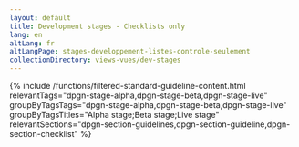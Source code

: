 ```yaml
---
layout: default
title: Development stages - Checklists only
lang: en
altLang: fr
altLangPage: stages-developpement-listes-controle-seulement
collectionDirectory: views-vues/dev-stages
---
```

{% include /functions/filtered-standard-guideline-content.html relevantTags="dpgn-stage-alpha,dpgn-stage-beta,dpgn-stage-live"  groupByTagsTags="dpgn-stage-alpha,dpgn-stage-beta,dpgn-stage-live" groupByTagsTitles="Alpha stage;Beta stage;Live stage" relevantSections="dpgn-section-guidelines,dpgn-section-guideline,dpgn-section-checklist" %}

